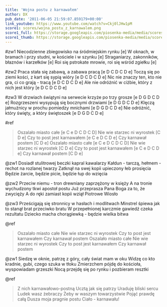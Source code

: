 ```yaml
---
title: 'Wojna postu z karnawałem'
author: DX
pub_date: '2011-06-05 21:59:07.859179+00:00'
link_youtube: https://www.youtube.com/watch?v=Ckj0lJHw1pM
score1: scores/wojna_postu_z_karnawalem.png
score1_full: https://storage.googleapis.com/piosenka-media/media/scores/wojna_postu_z_karnawalem.png
score1_thumb: https://storage.googleapis.com/piosenka-media/media/scores/wojna_postu_z_karnawalem.png.180x0_q85_upscale.jpg
---
```


#zw1
Niecodzienne zbiegowisko na śródmiejskim rynku [e]
W oknach, w bramach i przy studni, w kościele i w szynku [e]
Straganiarzy, zakonników, błaznów i karzełków [e]
Roi się pstrokate mrowie, roi się wśród zgiełku [e]

#zw2
Praca stała się zabawą, a zabawa pracą [e D C D C D e]
Toczą się po ziemi kości, z kart się sypią wióry [e D C D C D e]
Nic nie znaczy ten, kto nie gra, ci co grają - tracą [e D C D C D e]
Ale nie odróżnić w ciżbie, który z nich jest który [e D C D C D e]

#zw3
W drzwiach świątyni na serwecie krzyże po trzy grosze [e D G D C D e]
Rozgrzeszeni wysypują się bocznymi drzwiami [e D G D C D e]
Klęczą jałmużnicy w prochu pomiedzy mnichami [e D G D C D e]
Nie odróżnić, który święty, a który świętoszek [e D G D C D e]

#ref
>Oszalało miasto całe [e C e D C D C D]
>Nie wie starzec ni wyrostek [C D e]
>Czy to post jest karnawałem [e C e D C D e]
>Czy karnawał postem [C D e]
>Oszalało miasto całe [e C e D C D C D]
>Nie wie starzec ni wyrostek [C D e]
>Czy to post jest karnawałem [e C e D C D e]
>Czy karnawał postem [C D e]

@zw1
Dosiadł stulitrowej beczki kapral kawalarzy
Kałdun - tarczą, hełmem - rechot na rozlanej twarzy
Zatknął na swej kopii upieczony łeb prosięcia
Będzie żarcie, będzie picie, będzie łup do wzięcia

@zw2
Przeciw niemu - tron drewniany zaprzężony w księży
A na tronie wychudzony tkwi apostoł postu
Już przeprasza Pana Boga za to, że zwycięży
A do ręki zamiast kopii wziął Piotrowe Wiosło

@zw3
Prześcigają się stronnicy w hasłach i modlitwach
Minstrel śpiewa jak to stanął brat przeciwko bratu
W przepełnionej karczmie gawiedź czeka rezultatu
Dziecko macha chorągiewką - będzie wielka bitwa

@ref
>Oszalało miasto całe
>Nie wie starzec ni wyrostek
>Czy to post jest karnawałem
>Czy karnawał postem
>Oszalało miasto całe
>Nie wie starzec ni wyrostek
>Czy to post jest karnawałem
>Czy karnawał postem

@zw1
Siedzę w oknie, patrzę z góry, cały świat mam w oku
Widzę co kto kradnie, gubi, czego szuka w tłoku
Zmierzchem pójdę do kościoła, wyspowiadam grzeszki
Nocą przejdę się po rynku i pozbieram resztki

@ref
>Z nich karnawałowo-postną
>Ucztą jak się patrzy
>Uraduję bliski sercu
>Ludek wasz żebraczy
>Żeby w waszym towarzystwie
>Pojąć prawdę całą
>Dusza moja pragnie postu
>Ciało - karnawału!